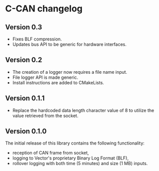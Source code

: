 # C-CAN changelog

## Version 0.3 

- Fixes BLF compression.
- Updates bus API to be generic for hardware interfaces.

## Version 0.2

- The creation of a logger now requires a file name input.
- File logger API is made generic.
- Install instructions are added to CMakeLists. 

## Version 0.1.1

- Replace the hardcoded data length character value of 8 to utilize the value retrieved from the socket. 

## Version 0.1.0

The initial release of this library contains the following functionality:
- reception of CAN frame from socket,
- logging to Vector's proprietary Binary Log Format (BLF),
- rollover logging with both time (5 minutes) and size (1 MB) inputs.
